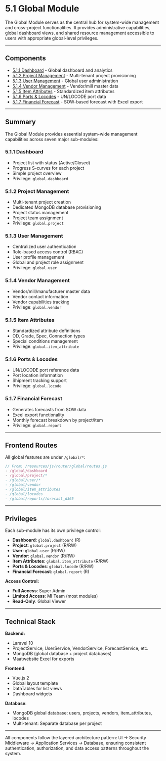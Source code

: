 # 5.1 Global Module

The Global Module serves as the central hub for system-wide management and cross-project functionalities. It provides administrative capabilities, global dashboard views, and shared resource management accessible to users with appropriate global-level privileges.

---

## Components

- [5.1.1 Dashboard](5.1-Global-Module/5.1.1-Dashboard.md) - Global dashboard and analytics
- [5.1.2 Project Management](5.1-Global-Module/5.1.2-Project-Management.md) - Multi-tenant project provisioning
- [5.1.3 User Management](5.1-Global-Module/5.1.3-User-Management.md) - Global user administration
- [5.1.4 Vendor Management](5.1-Global-Module/5.1.4-Vendor-Management.md) - Vendor/mill master data
- [5.1.5 Item Attributes](5.1-Global-Module/5.1.5-Item-Attributes-Management.md) - Standardized item attributes
- [5.1.6 Ports & Locodes](5.1-Global-Module/5.1.6-Ports-Locodes.md) - UN/LOCODE port data
- [5.1.7 Financial Forecast](5.1-Global-Module/5.1.7-Financial-Forecast.md) - SOW-based forecast with Excel export

---

## Summary

The Global Module provides essential system-wide management capabilities across seven major sub-modules:

### **5.1.1 Dashboard**
- Project list with status (Active/Closed)
- Progress S-curves for each project
- Simple project overview
- Privilege: `global.dashboard`

### **5.1.2 Project Management**
- Multi-tenant project creation
- Dedicated MongoDB database provisioning
- Project status management
- Project team assignment
- Privilege: `global.project`

### **5.1.3 User Management**
- Centralized user authentication
- Role-based access control (RBAC)
- User profile management
- Global and project role assignment
- Privilege: `global.user`

### **5.1.4 Vendor Management**
- Vendor/mill/manufacturer master data
- Vendor contact information
- Vendor capabilities tracking
- Privilege: `global.vendor`

### **5.1.5 Item Attributes**
- Standardized attribute definitions
- OD, Grade, Spec, Connection types
- Special conditions management
- Privilege: `global.item_attribute`

### **5.1.6 Ports & Locodes**
- UN/LOCODE port reference data
- Port location information
- Shipment tracking support
- Privilege: `global.locode`

### **5.1.7 Financial Forecast**
- Generates forecasts from SOW data
- Excel export functionality
- Monthly forecast breakdown by project/item
- Privilege: `global.report`

---

## Frontend Routes

All global features are under `/global/*`:

```javascript
// From: /resources/js/router/global/routes.js
- /global/dashboard
- /global/project/*
- /global/user/*
- /global/vendor
- /global/item_attributes
- /global/locodes
- /global/reports/forecast_d365
```

---

## Privileges

Each sub-module has its own privilege control:

- **Dashboard**: `global.dashboard` (R)
- **Project**: `global.project` (R/RW)
- **User**: `global.user` (R/RW)
- **Vendor**: `global.vendor` (R/RW)
- **Item Attributes**: `global.item_attribute` (R/RW)
- **Ports & Locodes**: `global.locode` (R/RW)
- **Financial Forecast**: `global.report` (R)

**Access Control:**
- **Full Access**: Super Admin
- **Limited Access**: MI Team (most modules)
- **Read-Only**: Global Viewer

---

## Technical Stack

**Backend:**
- Laravel 10
- ProjectService, UserService, VendorService, ForecastService, etc.
- MongoDB (global database + project databases)
- Maatwebsite Excel for exports

**Frontend:**
- Vue.js 2
- Global layout template
- DataTables for list views
- Dashboard widgets

**Database:**
- MongoDB global database: users, projects, vendors, item_attributes, locodes
- Multi-tenant: Separate database per project

---

All components follow the layered architecture pattern: UI → Security Middleware → Application Services → Database, ensuring consistent authentication, authorization, and data access patterns throughout the system.
